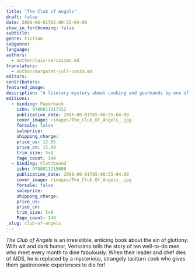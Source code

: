 ```yaml
---
title: "The Club of Angels"
draft: false
date: 2008-06-01T05:00:55-04:00
show_in_forthcoming: false
subtitle:
genre: Fiction
subgenre:
language:
authors:
  - author/luis-verissimo.md
translators:
  - author/margaret-jull-costa.md
editors:
contributors:
featured_image:
description: "A literary mystery about cooking and gourmands by one of Brazil's most popular authors -- and a New York Public Library _Book to Remember_ "
editions:
  - binding: Paperback
    isbn: 9780811217552
    publication_date: 2008-06-01T05:00:55-04:00
    cover_image: /images/The_Club_Of_Angels_.jpg
    forsale: false
    saleprice:
    shipping_charge:
    price_us: 12.95
    price_cn: 15.00
    trim_size: 5x8
    Page_count: 144
  - binding: Clothbound
    isbn: 9780811215008
    publication_date: 2008-06-01T05:00:55-04:00
    cover_image: /images/The_Club_Of_Angels_.jpg
    forsale: false
    saleprice:
    shipping_charge:
    price_us:
    price_cn:
    trim_size: 5x8
    Page_count: 144
_slug: club-of-angels
---
```


_The Club of Angels_ is an irresistible, enticing book about the sin of gluttony. With wit and dark humor, Verissimo tells the story of ten well-to-do men who meet every month to dine fabulously. When their leader and chef dies of AIDS, he is replaced by a mysterious, strangely taciturn cook who gives them gastronomic experiences to die for!

